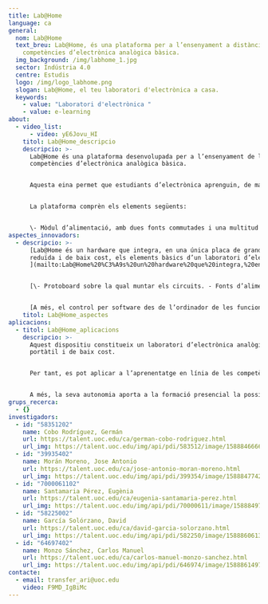 ```yaml
---
title: Lab@Home
language: ca
general:
  nom: Lab@Home
  text_breu: Lab@Home, és una plataforma per a l’ensenyament a distància de les
    competències d’electrònica analògica bàsica.
  img_background: /img/labhome_1.jpg
  sector: Indústria 4.0
  centre: Estudis
  logo: /img/logo_labhome.png
  slogan: Lab@Home, el teu laboratori d'electrònica a casa.
  keywords:
    - value: "Laboratori d'electrònica "
    - value: e-learning
about:
  - video_list:
      - video: yE6Jovu_HI
    titol: Lab@Home_descripcio
    descripcio: >-
      Lab@Home és una plataforma desenvolupada per a l’ensenyament de les
      competències d’electrònica analògica bàsica. 


      Aquesta eina permet que estudiants d’electrònica aprenguin, de manera pràctica, el disseny i muntatge de circuits electrònics i també la utilització d’aparells de generació de senyals propis d’un laboratori d’electrònica. 


      La plataforma comprèn els elements següents:


      \- Mòdul d’alimentació, amb dues fonts commutades i una multitud de reguladors lineals, connectat a l’alimentador. - Un microcontrolador, amb dos canals d’entrada analògics i un canal de sortida analògic, amb connexió a l’ordinador i al mòdul d’alimentació. - Una memòria connectada al microcontrolador. - Un mòdul de generació de senyal connectat al canal de sortida analògic del microcontrolador i al mòdul d’usuari. - Un mòdul de captura de senyal connectat als dos canals d’entrada analògics del microcontrolador i al mòdul d’usuari. - Un mòdul d’usuari amb una placa d’inserció que permet a l’usuari muntar circuits electrònics i amb connexions al mòdul de captura de senyal, al mòdul de generació de senyal i al mòdul d’alimentació. Aquest sistema constitueix un avenç en els sistemes de muntatge i mesurament de circuits electrònics per a l’àmbit acadèmic.
aspectes_innovadors:
  - descripcio: >-
      [Lab@Home és un hardware que integra, en una única placa de grandària
      reduïda i de baix cost, els elements bàsics d’un laboratori d’electrònica:
      ](mailto:Lab@Home%20%C3%A9s%20un%20hardware%20que%20integra,%20en%20una%20%C3%BAnica%20placa%20de%20grand%C3%A0ria%20redu%C3%AFda%20i%20de%20baix%20cost,%20els%20elements%20b%C3%A0sics%20d%E2%80%99un%20laboratori%20d%E2%80%99electr%C3%B2nica:%20-%20Protoboard%20sobre%20la%20qual%20muntar%20els%20circuits.-%20Fonts%20d%E2%80%99alimentaci%C3%B3.-%20Aparells%20de%20mesura%20(generador%20de%20funcions%20i%20oscil%C2%B7loscopi%20digital).-%20Components%20de%20commutaci%C3%B3%20i%20comportament%20manualment%20variable%20(interruptor,%20polsador%20i%20potenci%C3%B2metre%20multivolta).%20A%20m%C3%A9s,%20el%20control%20per%20software%20des%20de%20l%E2%80%99ordinador%20de%20les%20funcionalitats%20dels%20aparells%20de%20mesura%20inclosos%20a%20la%20placa%20%C3%A9s%20independent%20del%20llenguatge%20de%20programaci%C3%B3%20o%20plataforma%20software%20que%20es%20vulgui%20emprar%20per%20fer-ho.)


      [\- Protoboard sobre la qual muntar els circuits. - Fonts d’alimentació. - Aparells de mesura (generador de funcions i oscil·loscopi digital). - Components de commutació i comportament manualment variable (interruptor, polsador i potenciòmetre multivolta). ](mailto:Lab@Home%20%C3%A9s%20un%20hardware%20que%20integra,%20en%20una%20%C3%BAnica%20placa%20de%20grand%C3%A0ria%20redu%C3%AFda%20i%20de%20baix%20cost,%20els%20elements%20b%C3%A0sics%20d%E2%80%99un%20laboratori%20d%E2%80%99electr%C3%B2nica:%20-%20Protoboard%20sobre%20la%20qual%20muntar%20els%20circuits.-%20Fonts%20d%E2%80%99alimentaci%C3%B3.-%20Aparells%20de%20mesura%20(generador%20de%20funcions%20i%20oscil%C2%B7loscopi%20digital).-%20Components%20de%20commutaci%C3%B3%20i%20comportament%20manualment%20variable%20(interruptor,%20polsador%20i%20potenci%C3%B2metre%20multivolta).%20A%20m%C3%A9s,%20el%20control%20per%20software%20des%20de%20l%E2%80%99ordinador%20de%20les%20funcionalitats%20dels%20aparells%20de%20mesura%20inclosos%20a%20la%20placa%20%C3%A9s%20independent%20del%20llenguatge%20de%20programaci%C3%B3%20o%20plataforma%20software%20que%20es%20vulgui%20emprar%20per%20fer-ho.)


      [A més, el control per software des de l’ordinador de les funcionalitats dels aparells de mesura inclosos a la placa és independent del llenguatge de programació o plataforma software que es vulgui emprar per fer-ho.](mailto:Lab@Home%20%C3%A9s%20un%20hardware%20que%20integra,%20en%20una%20%C3%BAnica%20placa%20de%20grand%C3%A0ria%20redu%C3%AFda%20i%20de%20baix%20cost,%20els%20elements%20b%C3%A0sics%20d%E2%80%99un%20laboratori%20d%E2%80%99electr%C3%B2nica:%20-%20Protoboard%20sobre%20la%20qual%20muntar%20els%20circuits.-%20Fonts%20d%E2%80%99alimentaci%C3%B3.-%20Aparells%20de%20mesura%20(generador%20de%20funcions%20i%20oscil%C2%B7loscopi%20digital).-%20Components%20de%20commutaci%C3%B3%20i%20comportament%20manualment%20variable%20(interruptor,%20polsador%20i%20potenci%C3%B2metre%20multivolta).%20A%20m%C3%A9s,%20el%20control%20per%20software%20des%20de%20l%E2%80%99ordinador%20de%20les%20funcionalitats%20dels%20aparells%20de%20mesura%20inclosos%20a%20la%20placa%20%C3%A9s%20independent%20del%20llenguatge%20de%20programaci%C3%B3%20o%20plataforma%20software%20que%20es%20vulgui%20emprar%20per%20fer-ho.)
    titol: Lab@Home_aspectes
aplicacions:
  - titol: Lab@Home_aplicacions
    descripcio: >-
      Aquest dispositiu constitueix un laboratori d’electrònica analògica
      portàtil i de baix cost. 


      Per tant, es pot aplicar a l’aprenentatge en línia de les competències d’electrònica bàsica (disseny i muntatge de circuits electrònics, i utilització d’aparells de generació de senyals i mesurament propis d’un laboratori) que s’adquireixen en l’ensenyament presencial. 


      A més, la seva autonomia aporta a la formació presencial la possibilitat d’optimitzar el temps de pràctica al laboratori, la qual cosa permet que l’ensenyament pugui adequar-se als diferents ritmes d’aprenentatge dels estudiants.
grups_recerca:
  - {}
investigadors:
  - id: "58351202"
    name: Cobo Rodríguez, Germán
    url: https://talent.uoc.edu/ca/german-cobo-rodriguez.html
    url_img: https://talent.uoc.edu/img/api/pdi/583512/image/1588846666246
  - id: "39935402"
    name: Morán Moreno, Jose Antonio
    url: https://talent.uoc.edu/ca/jose-antonio-moran-moreno.html
    url_img: https://talent.uoc.edu/img/api/pdi/399354/image/1588847742038
  - id: "7000061102"
    name: Santamaria Pérez, Eugènia
    url: https://talent.uoc.edu/ca/eugenia-santamaria-perez.html
    url_img: https://talent.uoc.edu/img/api/pdi/70000611/image/1588849761330
  - id: "58225002"
    name: García Solórzano, David
    url: https://talent.uoc.edu/ca/david-garcia-solorzano.html
    url_img: https://talent.uoc.edu/img/api/pdi/582250/image/1588860613822
  - id: "64697402"
    name: Monzo Sánchez, Carlos Manuel
    url: https://talent.uoc.edu/ca/carlos-manuel-monzo-sanchez.html
    url_img: https://talent.uoc.edu/img/api/pdi/646974/image/1588861497239
contacte:
  - email: transfer_ari@uoc.edu
    video: F9MD_IgBiMc
---
```


